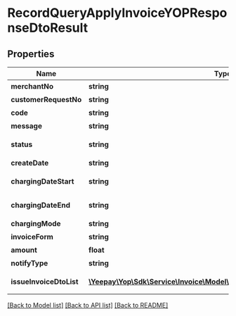 # RecordQueryApplyInvoiceYOPResponseDtoResult

## Properties
Name | Type | Description | Notes
------------ | ------------- | ------------- | -------------
**merchantNo** | **string** | 商编 | [optional] 
**customerRequestNo** | **string** | 请求号 | [optional] 
**code** | **string** | 返回码 | [optional] 
**message** | **string** | 返回信息 | [optional] 
**status** | **string** | 发票申请状态 | [optional] 
**createDate** | **string** | 申请时间 | [optional] 
**chargingDateStart** | **string** | 收费开始时间 | [optional] 
**chargingDateEnd** | **string** | 收费结束时间 | [optional] 
**chargingMode** | **string** | 计费模式 | [optional] 
**invoiceForm** | **string** | 发票形式 | [optional] 
**amount** | **float** | 收费金额 | [optional] 
**notifyType** | **string** | 通知类型 | [optional] 
**issueInvoiceDtoList** | [**\Yeepay\Yop\Sdk\Service\Invoice\Model\RecordQueryIssueInvoiceDtoResult[]**](RecordQueryIssueInvoiceDtoResult.md) | 开票记录列表 | [optional] 

[[Back to Model list]](../README.md#documentation-for-models) [[Back to API list]](../README.md#documentation-for-api-endpoints) [[Back to README]](../README.md)


